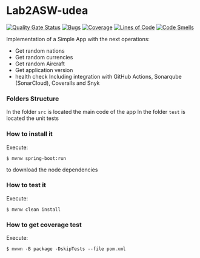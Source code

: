 # Lab2ASW-udea
[![Quality Gate Status](https://sonarcloud.io/api/project_badges/measure?project=DuserQ_Lab2ASW-udea&metric=alert_status)](https://sonarcloud.io/summary/new_code?id=DuserQ_Lab2ASW-udea)
[![Bugs](https://sonarcloud.io/api/project_badges/measure?project=DuserQ_Lab2ASW-udea&metric=bugs)](https://sonarcloud.io/summary/new_code?id=DuserQ_Lab2ASW-udea)
[![Coverage](https://sonarcloud.io/api/project_badges/measure?project=DuserQ_Lab2ASW-udea&metric=coverage)](https://sonarcloud.io/summary/new_code?id=DuserQ_Lab2ASW-udea)
[![Lines of Code](https://sonarcloud.io/api/project_badges/measure?project=DuserQ_Lab2ASW-udea&metric=ncloc)](https://sonarcloud.io/summary/new_code?id=DuserQ_Lab2ASW-udea)
[![Code Smells](https://sonarcloud.io/api/project_badges/measure?project=DuserQ_Lab2ASW-udea&metric=code_smells)](https://sonarcloud.io/summary/new_code?id=DuserQ_Lab2ASW-udea)

Implementation of a Simple App with the next operations:
* Get random nations
* Get random currencies
* Get random Aircraft
* Get application version
* health check
  Including integration with GitHub Actions, Sonarqube (SonarCloud), Coveralls and
  Snyk
### Folders Structure
In the folder `src` is located the main code of the app
In the folder `test` is located the unit tests
### How to install it
Execute:
```shell
$ mvnw spring-boot:run
```
to download the node dependencies
### How to test it
Execute:
```shell
$ mvnw clean install
```
### How to get coverage test
Execute:
```shell
$ mvwn -B package -DskipTests --file pom.xml
```